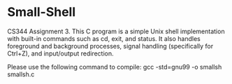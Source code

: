 # Small-Shell
CS344 Assignment 3.  This C program is a simple Unix shell implementation with built-in commands such as cd, exit, and status. It also handles foreground and background processes, signal handling (specifically for Ctrl+Z), and input/output redirection.

Please use the following command to compile:
gcc -std=gnu99 -o smallsh smallsh.c

